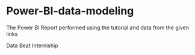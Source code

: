 # Power-BI-data-modeling

The Power BI Report performed using the tutorial and data from the given links

Data Beat Interniship
